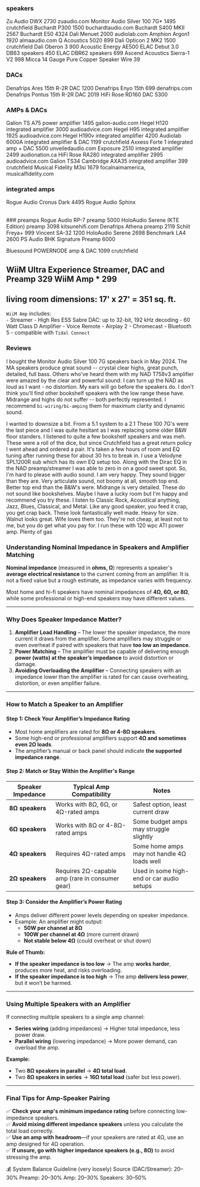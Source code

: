 ### speakers
Zu Audio DWX                                        2730  zuaudio.com 
Monitor Audio Silver 100 7G*                        1495  crutchfield 
Buchardt P300                                       1500  buchardtaudio.com 
Buchardt S400 MKII                                  2567
Buchardt E50                                        4324
Dali Menuet                                         2000  audiolab.com 
Amphion Argon1                                      1920  almaaudio.com 
Q Acoustics 5020                                     899 
Dali Opticon 2 MK2                                  1500  crutchfield 
Dali Oberon 3                                        900 
Acoustic Energy AE500
ELAC Debut 3.0 DB63 speakers                         450 
ELAC DBR62 speakers                                  699 
Ascend Acoustics Sierra-1 V2                         998 
Micca 14 Gauge Pure Copper Speaker Wire               39 

### DACs
Denafrips Ares 15th R-2R DAC                        1200
Denafrips Enyo 15th                                  699     denafrips.com 
Denafrips Pontus 15th R-2R DAC                      2019
HiFi Rose RD160 DAC                                 5300

 
### AMPs & DACs
Galion TS A75 power amplifier                       1495     galion-audio.com 
Hegel H120 integrated amplifier                     3000     audioadvice.com 
Hegel H95 integrated amplifier                      1925     audioadvice.com 
Hegel H190v integrated amplifier                    4200
Audiolab 6000A integrated amplifier & DAC           1199     crutchfield 
Axxess Forte 1 integrated amp + DAC                 5500     unveiledaudio.com 
Exposure 2510 integrated amplifier                  2499     audionation.ca 
HiFi Rose RA280 integrated amplifier                2995     audioadvice.com 
Galion TS34
Cambridge AXA35 integrated amplifier                 399     crutchfield 
Musical Fidelity M3si                               1679     focalnaimamerica, musicalfidelity.com 

### integrated amps
Rogue Audio Cronus Dark                             4495
Rogue Audio Sphinx

<br>  
### preamps
Rogue Audio RP-7 preamp                             5000     
HoloAudio Serene (KTE Edition) preamp               3098     kitsunehifi.com 
Denafrips Athena preamp                             2119
Schiit Freya+                                        999
Vincent SA-32                                       1200
HoloAudio Serene                                    2698
Benchmark LA4                                       2600
PS Audio BHK Signature Preamp                       6000


Bluesound POWERNODE amp & DAC                       1099     crutchfield 



WiiM Ultra Experience Streamer, DAC and Preamp       329 
WiiM Amp *                                           299 
---------------------------------------------------------- 
living room dimensions: 17' x 27' = 351 sq. ft. 
---------------------------------------------------------- 
 
`WiiM Amp` includes:   
    - Streamer 
    - High Res ESS Sabre DAC: up to 32-bit, 192 kHz decoding 
    - 60 Watt Class D Amplifier 
    - Voice Remote 
    - Airplay 2 
    - Chromecast 
    - Bluetooth 5 
    - compatible with `Tidal Connect` 


### Reviews
I bought the Monitor Audio Silver 100 7G speakers back in May 2024.
The MA speakers produce great sound -- crystal clear highs, great punch, detailed, full bass.
Others who've heard them with my NAD T758v3 amplifier were amazed by the clear and powerful sound.
I can turn up the NAD as loud as I want - no distortion. My ears will go before the speakers do.
I don't think you'll find other bookshelf speakers with the low range these have.
Midrange and highs do not suffer -- both perfectly represented.
I recommend `bi-wiring/bi-amping` them for maximum clarity and dynamic sound.

I wanted to downsize a bit. From a 5.1 system to a 2.1 These 100 7G's were the last piece and I was
quite hesitant as I was replacing some older B&W floor standers. I listened to quite a few bookshelf speakers and was meh.
These were a roll of the dice, but since Crutchfield has a great return policy I went ahead and ordered a pair.
It's taken a few hours of room and EQ tuning after running these for about 30 hrs to break in. I use
a Velodyne SPL1200R sub which has its own EQ setup too. Along with the Dirac EQ in the NAD preamp/streamer I was able
to zero in on a good sweet spot. So, I'm hard to please with audio sound. I am very happy. They sound
bigger than they are. Very articulate sound, not boomy at all, smooth top end. Better top end than the B&W's were. Midrange
is very detailed. These do not sound like bookshelves. Maybe I have a lucky room but I'm happy and recommend you try
these. I listen to Classic Rock, Acoustical anything, Jazz, Blues, Classical, and Metal.
Like any good speaker, you feed it crap, you get crap back. These look fantastically well made. Heavy for size. Walnut looks
great. Wife loves them too. They're not cheap, at least not to me, but you do get what you pay for. I
run these with 120 wpc ATI power amp. Plenty of gas


### **Understanding Nominal Impedance in Speakers and Amplifier Matching**
**Nominal impedance** (measured in **ohms, Ω**) represents a speaker's **average electrical resistance** to the current coming from an amplifier. It is not a fixed value but a rough estimate, as impedance varies with frequency.

Most home and hi-fi speakers have nominal impedances of **4Ω, 6Ω, or 8Ω**,
while some professional or high-end speakers may have different values.

---

### **Why Does Speaker Impedance Matter?**
1. **Amplifier Load Handling** – The lower the speaker impedance, the more current it draws from the amplifier. Some amplifiers may struggle or even overheat if paired with speakers that have **too low an impedance**.
2. **Power Matching** – The amplifier must be capable of delivering enough **power (watts) at the speaker’s impedance** to avoid distortion or damage.
3. **Avoiding Overloading the Amplifier** – Connecting speakers with an impedance lower than the amplifier is rated for can cause overheating, distortion, or even amplifier failure.

---

### **How to Match a Speaker to an Amplifier**
#### **Step 1: Check Your Amplifier’s Impedance Rating**
- Most home amplifiers are rated for **8Ω or 4-8Ω speakers**.
- Some high-end or professional amplifiers support **4Ω and sometimes even 2Ω loads**.
- The amplifier’s manual or back panel should indicate **the supported impedance range**.

#### **Step 2: Match or Stay Within the Amplifier's Range**
| **Speaker Impedance** | **Typical Amp Compatibility** | **Notes** |
|----------------------|-----------------------------|-----------|
| **8Ω speakers**     | Works with 8Ω, 6Ω, or 4Ω-rated amps | Safest option, least current draw |
| **6Ω speakers**     | Works with 8Ω or 4-8Ω-rated amps | Some budget amps may struggle slightly |
| **4Ω speakers**     | Requires 4Ω-rated amps | Some home amps may not handle 4Ω loads well |
| **2Ω speakers**     | Requires 2Ω-capable amp (rare in consumer gear) | Used in some high-end or car audio setups |

#### **Step 3: Consider the Amplifier’s Power Rating**
- Amps deliver different power levels depending on speaker impedance.
- Example: An amplifier might output:
  - **50W per channel at 8Ω**
  - **100W per channel at 4Ω** (more current drawn)
  - **Not stable below 4Ω** (could overheat or shut down)

**Rule of Thumb:**  
- **If the speaker impedance is too low** → The amp **works harder**, produces more heat, and risks overloading.
- **If the speaker impedance is too high** → The amp **delivers less power**, but it won’t be harmed.

---

### **Using Multiple Speakers with an Amplifier**
If connecting multiple speakers to a single amp channel:
- **Series wiring** (adding impedances) → Higher total impedance, less power draw.
- **Parallel wiring** (lowering impedance) → More power demand, can overload the amp.

**Example:**
- Two **8Ω speakers in parallel** → **4Ω total load**.
- Two **8Ω speakers in series** → **16Ω total load** (safer but less power).

---

### **Final Tips for Amp-Speaker Pairing**
✅ **Check your amp's minimum impedance rating** before connecting low-impedance speakers.  
✅ **Avoid mixing different impedance speakers** unless you calculate the total load correctly.  
✅ **Use an amp with headroom**—if your speakers are rated at 4Ω, use an amp designed for 4Ω operation.  
✅ **If unsure, go with higher impedance speakers (e.g., 8Ω)** to avoid stressing the amp.  



💰 System Balance Guideline (very loosely)
Source (DAC/Streamer): 20–30%
Preamp: 20–30%
Amp: 20–30%
Speakers: 30–50%

